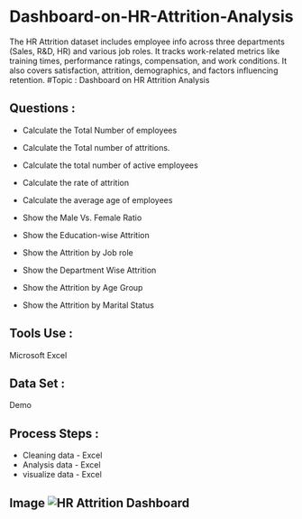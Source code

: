 # Dashboard-on-HR-Attrition-Analysis
The HR Attrition dataset includes employee info across three departments (Sales, R&amp;D, HR) and various job roles. It tracks work-related metrics like training times, performance ratings, compensation, and work conditions. It also covers satisfaction, attrition, demographics, and factors influencing retention.
#Topic : Dashboard on HR Attrition Analysis

## Questions :

- Calculate the Total Number of employees

- Calculate the Total number of attritions. 

- Calculate the total number of active employees

- Calculate the rate of attrition

- Calculate the average age of employees

- Show the Male Vs. Female Ratio

- Show the Education-wise Attrition

- Show the Attrition by Job role

- Show the Department Wise Attrition

- Show the Attrition by Age Group

- Show the Attrition by Marital Status

## Tools Use : 
   Microsoft Excel
## Data Set : 
   Demo
 
## Process Steps :
- Cleaning data - Excel
- Analysis data - Excel
- visualize data - Excel


## Image ![HR Attrition Dashboard](https://github.com/user-attachments/assets/2ef4c586-4b0a-4aa2-a1bb-708cba14072f)
   
